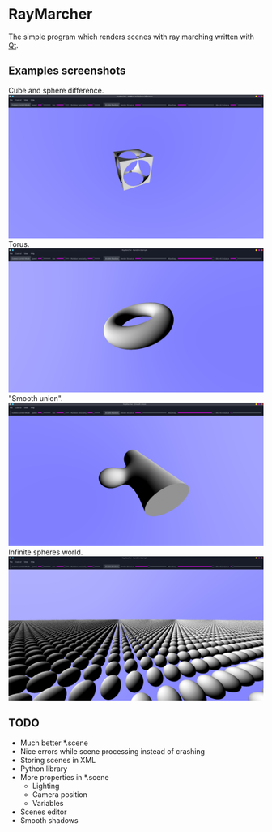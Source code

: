 # RayMarcher
The simple program which renders scenes with ray marching written with [Qt](https://www.qt.io).
## Examples screenshots
Cube and sphere difference.
![1](screenshots/cube_sphere_diff.png)
Torus.
![2](screenshots/torus.png)
"Smooth union".
![3](screenshots/smooth.png)
Infinite spheres world.
![4](screenshots/inf.png)
## TODO
 - Much better *.scene
 - Nice errors while scene processing instead of crashing
 - Storing scenes in XML
 - Python library
 - More properties in *.scene
    - Lighting
    - Camera position
    - Variables
 - Scenes editor
 - Smooth shadows
